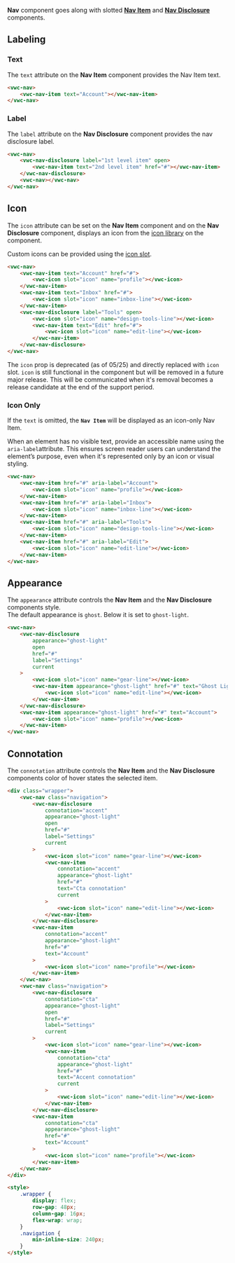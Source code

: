 **Nav** component goes along with slotted **[Nav Item](/components/navigation/code/#nav-item)** and **[Nav Disclosure](/components/navigation/code/#nav-disclosure)** components.

## Labeling

### Text

The `text` attribute on the **Nav Item** component provides the Nav Item text.

```html preview
<vwc-nav>
	<vwc-nav-item text="Account"></vwc-nav-item>
</vwc-nav>
```

### Label

The `label` attribute on the **Nav Disclosure** component provides the nav disclosure label.

```html preview 120px
<vwc-nav>
	<vwc-nav-disclosure label="1st level item" open>
		<vwc-nav-item text="2nd level item" href="#"></vwc-nav-item>
	</vwc-nav-disclosure>
	<vwc-nav></vwc-nav>
</vwc-nav>
```

## Icon

The `icon` attribute can be set on the **Nav Item** component and on the **Nav Disclosure** component, displays an icon from the [icon library](/icons/icons-gallery/) on the component.

Custom icons can be provided using the [icon slot](/components/navigation/code/#icon-slot).

```html preview 250px
<vwc-nav>
	<vwc-nav-item text="Account" href="#">
		<vwc-icon slot="icon" name="profile"></vwc-icon>
	</vwc-nav-item>
	<vwc-nav-item text="Inbox" href="#">
		<vwc-icon slot="icon" name="inbox-line"></vwc-icon>
	</vwc-nav-item>
	<vwc-nav-disclosure label="Tools" open>
		<vwc-icon slot="icon" name="design-tools-line"></vwc-icon>
		<vwc-nav-item text="Edit" href="#">
			<vwc-icon slot="icon" name="edit-line"></vwc-icon>
		</vwc-nav-item>
	</vwc-nav-disclosure>
</vwc-nav>
```

<vwc-note connotation="warning" headline="Deprecated Prop: icon">
	<vwc-icon slot="icon" name="warning-line"></vwc-icon>

The `icon` prop is deprecated (as of 05/25) and directly replaced with `icon` slot. `icon` is still functional in the component but will be removed in a future major release. This will be communicated when it's removal becomes a release candidate at the end of the support period.

</vwc-note>

### Icon Only

If the `text` is omitted, the **`Nav Item`** will be displayed as an icon-only Nav Item.

<vwc-note connotation="information" headline="Accessibility Tip">
<vwc-icon slot="icon" name="accessibility-line"></vwc-icon>

When an element has no visible text, provide an accessible name using the <nobr><code>aria-label</code></nobr>attribute. This ensures screen reader users can understand the element’s purpose, even when it's represented only by an icon or visual styling.

</vwc-note>

```html preview 250px
<vwc-nav>
	<vwc-nav-item href="#" aria-label="Account">
		<vwc-icon slot="icon" name="profile"></vwc-icon>
	</vwc-nav-item>
	<vwc-nav-item href="#" aria-label="Inbox">
		<vwc-icon slot="icon" name="inbox-line"></vwc-icon>
	</vwc-nav-item>
	<vwc-nav-item href="#" aria-label="Tools">
		<vwc-icon slot="icon" name="design-tools-line"></vwc-icon>
	</vwc-nav-item>
	<vwc-nav-item href="#" aria-label="Edit">
		<vwc-icon slot="icon" name="edit-line"></vwc-icon>
	</vwc-nav-item>
</vwc-nav>
```

## Appearance

The `appearance` attribute controls the **Nav Item** and the **Nav Disclosure** components style.  
The default appearance is `ghost`. Below it is set to `ghost-light`.

```html preview
<vwc-nav>
	<vwc-nav-disclosure
		appearance="ghost-light"
		open
		href="#"
		label="Settings"
		current
	>
		<vwc-icon slot="icon" name="gear-line"></vwc-icon>
		<vwc-nav-item appearance="ghost-light" href="#" text="Ghost Light" current>
			<vwc-icon slot="icon" name="edit-line"></vwc-icon>
		</vwc-nav-item>
	</vwc-nav-disclosure>
	<vwc-nav-item appearance="ghost-light" href="#" text="Account">
		<vwc-icon slot="icon" name="profile"></vwc-icon>
	</vwc-nav-item>
</vwc-nav>
```

## Connotation

The `connotation` attribute controls the **Nav Item** and the **Nav Disclosure** components color of hover states the selected item.

```html preview
<div class="wrapper">
	<vwc-nav class="navigation">
		<vwc-nav-disclosure
			connotation="accent"
			appearance="ghost-light"
			open
			href="#"
			label="Settings"
			current
		>
			<vwc-icon slot="icon" name="gear-line"></vwc-icon>
			<vwc-nav-item
				connotation="accent"
				appearance="ghost-light"
				href="#"
				text="Cta connotation"
				current
			>
				<vwc-icon slot="icon" name="edit-line"></vwc-icon>
			</vwc-nav-item>
		</vwc-nav-disclosure>
		<vwc-nav-item
			connotation="accent"
			appearance="ghost-light"
			href="#"
			text="Account"
		>
			<vwc-icon slot="icon" name="profile"></vwc-icon>
		</vwc-nav-item>
	</vwc-nav>
	<vwc-nav class="navigation">
		<vwc-nav-disclosure
			connotation="cta"
			appearance="ghost-light"
			open
			href="#"
			label="Settings"
			current
		>
			<vwc-icon slot="icon" name="gear-line"></vwc-icon>
			<vwc-nav-item
				connotation="cta"
				appearance="ghost-light"
				href="#"
				text="Accent connotation"
				current
			>
				<vwc-icon slot="icon" name="edit-line"></vwc-icon>
			</vwc-nav-item>
		</vwc-nav-disclosure>
		<vwc-nav-item
			connotation="cta"
			appearance="ghost-light"
			href="#"
			text="Account"
		>
			<vwc-icon slot="icon" name="profile"></vwc-icon>
		</vwc-nav-item>
	</vwc-nav>
</div>

<style>
	.wrapper {
		display: flex;
		row-gap: 48px;
		column-gap: 16px;
		flex-wrap: wrap;
	}
	.navigation {
		min-inline-size: 240px;
	}
</style>
```
